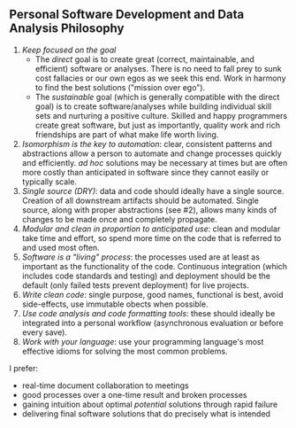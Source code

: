 ## Personal Software Development and Data Analysis Philosophy

1. *Keep focused on the goal*
    * The *direct* goal is to create great (correct, maintainable, and efficient) software or analyses.  There is no need to fall prey to sunk cost fallacies or our own egos as we seek this end.  Work in harmony to find the best solutions ("mission over ego").
    * The *sustainable* goal (which is generally compatible with the direct goal) is to create software/analyses while building individual skill sets and nurturing a positive culture.  Skilled and happy programmers create great software, but just as importantly, quality work and rich friendships are part of what make life worth living.
1. *Isomorphism is the key to automation*: clear, consistent patterns and abstractions allow a person to automate and change processes quickly and efficiently.  *ad hoc* solutions may be necessary at times but are often more costly than anticipated in software since they cannot easily or typically scale.
1. *Single source (DRY)*: data and code should ideally have a single source.  Creation of all downstream artifacts should be automated.  Single source, along with proper abstractions (see #2), allows many kinds of changes to be made once and completely propagate.
1. *Modular and clean in proportion to anticipated use*: clean and modular take time and effort, so spend more time on the code that is referred to and used most often.
1. *Software is a "living" process*: the processes used are at least as important as the functionality of the code.  Continuous integration (which includes code standards and testing) and deployment should be the default (only failed tests prevent deployment) for live projects.
1. *Write clean code*: single purpose, good names, functional is best, avoid side-effects, use immutable obects when possible.
1. *Use code analysis and code formatting tools*: these should ideally be integrated into a personal workflow (asynchronous evaluation or before every save).
1. *Work _with_ your language*: use your programming language's most effective idioms for solving the most common problems.

I prefer:

* real-time document collaboration to meetings
* good processes over a one-time result and broken processes
* gaining intuition about optimal *potential* solutions through rapid failure
* delivering final software solutions that do precisely what is intended
